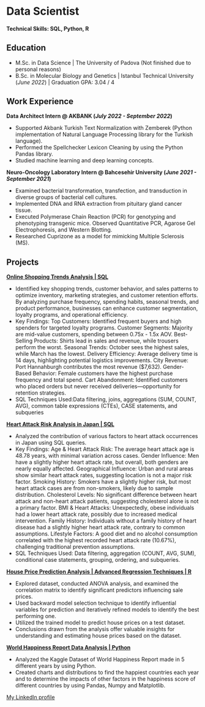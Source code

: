# Data Scientist

#### Technical Skills: SQL, Python, R

## Education					       		
- M.Sc. in Data Science	| The University of Padova (Not finished due to personal reasons)
- B.Sc. in Molecular Biology and Genetics | Istanbul Technical University (_June 2022_) | Graduation GPA: 3.04 / 4

## Work Experience
**Data Architect Intern @ AKBANK (_July 2022 - September 2022_)**
- Supported Akbank Turkish Text Normalization with Zemberek (Python implementation of Natural Language Processing library for the Turkish language).
- Performed the Spellchecker Lexicon Cleaning by using the Python Pandas library.
- Studied machine learning and deep learning concepts.

**Neuro-Oncology Laboratory Intern @ Bahcesehir University (_June 2021 - September 2021_)**
- Examined bacterial transformation, transfection, and transduction in diverse groups of bacterial cell cultures.
- Implemented DNA and RNA extraction from pituitary gland cancer tissue.
- Executed Polymerase Chain Reaction (PCR) for genotyping and phenotyping transgenic mice. Observed Quantitative PCR, Agarose Gel Electrophoresis, and Western Blotting.
- Researched Cuprizone as a model for mimicking Multiple Sclerosis (MS).

## Projects

[**Online Shopping Trends Analysis | SQL**](https://github.com/sudogaan/SQL-Projects/blob/main/Shopping%20Trends/shopping_trends.sql)
- Identified key shopping trends, customer behavior, and sales patterns to optimize inventory, marketing strategies, and customer retention efforts. By analyzing purchase frequency, spending habits, seasonal trends, and product performance, businesses can enhance customer segmentation, loyalty programs, and operational efficiency.
- Key Findings:
  Top Customers: Identified frequent buyers and high spenders for targeted loyalty programs.
  Customer Segments: Majority are mid-value customers, spending between 0.75x - 1.5x AOV.
  Best-Selling Products: Shirts lead in sales and revenue, while trousers perform the worst.
  Seasonal Trends: October sees the highest sales, while March has the lowest.
  Delivery Efficiency: Average delivery time is 14 days, highlighting potential logistics improvements.
  City Revenue: Port Hannahburgh contributes the most revenue ($7,632).
  Gender-Based Behavior: Female customers have the highest purchase frequency and total spend.
  Cart Abandonment: Identified customers who placed orders but never received deliveries—opportunity for retention strategies.
- SQL Techniques Used:Data filtering, joins, aggregations (SUM, COUNT, AVG), common table expressions (CTEs), CASE statements, and subqueries

[**Heart Attack Risk Analysis in Japan | SQL**](https://github.com/sudogaan/SQL-Projects/blob/main/Japan%20Heart%20Attack%20Data%20Analysis/Japan%20Heart%20Attack%20Analysis.sql)
- Analyzed the contribution of various factors to heart attack occurrences in Japan using SQL queries.
- Key Findings:
  Age & Heart Attack Risk: The average heart attack age is 48.78 years, with minimal variation across cases.
  Gender Influence: Men have a slightly higher heart attack rate, but overall, both genders are nearly equally affected.
  Geographical Influence: Urban and rural areas show similar heart attack rates, suggesting location is not a major risk factor.
  Smoking History: Smokers have a slightly higher risk, but most heart attack cases are from non-smokers, likely due to sample distribution.
  Cholesterol Levels: No significant difference between heart attack and non-heart attack patients, suggesting cholesterol alone is not a primary factor.
  BMI & Heart Attacks: Unexpectedly, obese individuals had a lower heart attack rate, possibly due to increased medical intervention.
  Family History: Individuals without a family history of heart disease had a slightly higher heart attack rate, contrary to common assumptions.
  Lifestyle Factors: A good diet and no alcohol consumption correlated with the highest recorded heart attack rate (10.67%), challenging traditional prevention assumptions.
- SQL Techniques Used: Data filtering, aggregation (COUNT, AVG, SUM), conditional case statements, grouping, ordering, and subqueries.
  
[**House Price Prediction Analysis | Advanced Regression Techniques | R**](https://github.com/sudogaan/House-Price-Prediction-Analysis-with-R/blob/main/House-Price-Prediction-Report.pdf)
- Explored dataset, conducted ANOVA analysis, and examined the correlation matrix to identify significant predictors influencing sale prices.
- Used backward model selection technique to identify influential variables for prediction and iteratively refined models to identify the best performing one.
- Utilized the trained model to predict house prices on a test dataset.
- Conclusions drawn from the analysis offer valuable insights for understanding and estimating house prices based on the dataset.

[**World Happiness Report Data Analysis | Python**](https://github.com/sudogaan/Data_Analysis_Projects/blob/main/World_Happiness_Report.ipynb)
- Analyzed the Kaggle Dataset of World Happiness Report made in 5 different years by using Python.
- Created charts and distributions to find the happiest countries each year and to determine the impacts of other factors in the happiness score of different countries by using Pandas, Numpy and Matplotlib.


[My LinkedIn profile](https://www.linkedin.com/in/sudogan/)
